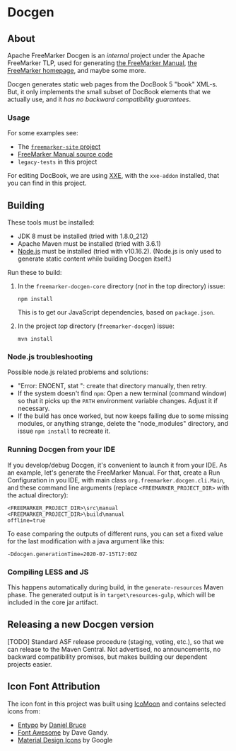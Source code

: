 # Docgen

## About

Apache FreeMarker Docgen is an *internal* project under the Apache FreeMarker TLP,
used for generating [the FreeMarker Manual](https://freemarker.apache.org/docs/),
[the FreeMarker homepage](https://freemarker.apache.org), and maybe some more.

Docgen generates static web pages from the DocBook 5 "book" XML-s. But, it
only implements the small subset of DocBook elements that we actually use, and
it *has no backward compatibility guarantees*.


### Usage

For some examples see:
* The [`freemarker-site` project](https://github.com/apache/freemarker-site)
* [FreeMarker Manual source code](https://github.com/apache/freemarker/tree/2.3-gae/src/manual/en_US)
* `legacy-tests` in this project

For editing DocBook, we are using [XXE](http://www.xmlmind.com/xmleditor/),
with the `xxe-addon` installed, that you can find in this project.


## Building

These tools must be installed:
* JDK 8 must be installed (tried with 1.8.0_212)
* Apache Maven must be installed (tried with 3.6.1)
* [Node.js](https://nodejs.org/) must be installed (tried with v10.16.2).
  (Node.js is only used to generate static content while building Docgen itself.) 

Run these to build:
  
1. In the `freemarker-docgen-core` directory (*not* in the top directory) issue:

   ```npm install```
   
   This is to get our JavaScript dependencies, based on `package.json`.
  
2. In the project *top* directory (`freemarker-docgen`) issue:

   ```mvn install```

### Node.js troubleshooting

Possible node.js related problems and solutions:
* "Error: ENOENT, stat <someDirectoryHere>": create that directory manually,
  then retry.
* If the system doesn't find `npm`: Open a new terminal (command window) so
  that it picks up the `PATH` environment variable changes. Adjust it if
  necessary.
* If the build has once worked, but now keeps failing due to some missing
  modules, or anything strange, delete the "node_modules" directory, and
  issue `npm install` to recreate it.


### Running Docgen from your IDE

If you develop/debug Docgen, it's convenient to launch it from your IDE.
As an example, let's generate the  FreeMarker Manual. For that, create a
Run Configuration in you IDE, with main class
`org.freemarker.docgen.cli.Main`, and these command line  arguments
(replace `<FREEMARKER_PROJECT_DIR>` with the actual directory):

    <FREEMARKER_PROJECT_DIR>\src\manual
    <FREEMARKER_PROJECT_DIR>\build\manual
    offline=true

To ease comparing the outputs of different runs, you can set a fixed value
for the last modification with a java argument like this:

    -Ddocgen.generationTime=2020-07-15T17:00Z

### Compiling LESS and JS

This happens automatically during build, in the `generate-resources` Maven phase.
The generated output is in `target\resources-gulp`, which will be included in
the core jar artifact.

## Releasing a new Docgen version

\[TODO] Standard ASF release procedure (staging, voting, etc.), so that we can release
to the Maven Central. Not advertised, no announcements, no backward compatibility
promises, but makes building our dependent projects easier.

## Icon Font Attribution

The icon font in this project was built using [IcoMoon](https://icomoon.io/)
and contains selected icons from:

* [Entypo](http://www.entypo.com/) by [Daniel Bruce](http://www.danielbruce.se/)
* [Font Awesome](http://fontawesome.io) by Dave Gandy.
* [Material Design Icons](https://github.com/google/material-design-icons) by Google

